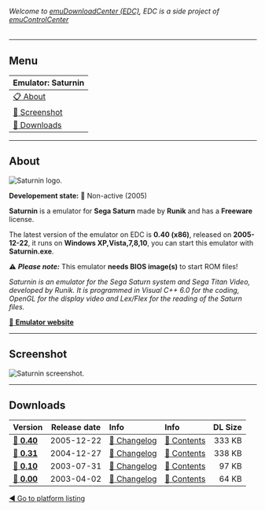 ###### Welcome to [emuDownloadCenter (EDC)](https://github.com/PhoenixInteractiveNL/emuDownloadCenter/wiki/), EDC is a side project of [emuControlCenter](https://github.com/PhoenixInteractiveNL/emuControlCenter/wiki/)
***
## Menu
| **Emulator: Saturnin** |
|:---------|
| [:clipboard: About](#about) |
| [:sunrise: Screenshot](#screenshot) |
| [:floppy_disk: Downloads](#downloads) |
***
## About
![](https://github.com/PhoenixInteractiveNL/emuDownloadCenter/wiki/images_emulator/saturnin_logo_200.jpg "Saturnin logo.")

**Developement state:** :red_circle: Non-active (2005)

**Saturnin** is a emulator for **Sega Saturn** made by **Runik** and has a **Freeware** license.

The latest version of the emulator on EDC is **0.40 (x86)**, released on **2005-12-22**, it runs on **Windows XP,Vista,7,8,10**, you can start this emulator with **Saturnin.exe**.

:warning: _**Please note:**_ This emulator **needs BIOS image(s)** to start ROM files!

_Saturnin is an emulator for the Sega Saturn system and Sega Titan Video, developed by Runik. It is programmed in Visual C++ 6.0 for the coding, OpenGL for the display video and Lex/Flex for the reading of the Saturn files._

[:link: **Emulator website**](http://saturnin.consollection.com/)
***
## Screenshot
![](https://raw.githubusercontent.com/PhoenixInteractiveNL/emuDownloadCenter/master/hooks/saturnin/emulator_screenshot_01.jpg "Saturnin screenshot.")
***
## Downloads
| Version  | Release date  | Info       | Info       | DL Size    |
|:---------|:-------------:|:-----------|:-----------|-----------:|
| [:floppy_disk: **0.40**](https://github.com/PhoenixInteractiveNL/edc-repo0005/raw/master/saturnin/0.40.7z) | 2005-12-22 | [:page_facing_up: Changelog](https://github.com/PhoenixInteractiveNL/edc-repo0005/blob/master/saturnin/0.40_changelog.txt) | [:mag_right: Contents](https://github.com/PhoenixInteractiveNL/edc-repo0005/blob/master/saturnin/0.40_contents.txt) | 333 KB |
| [:floppy_disk: **0.31**](https://github.com/PhoenixInteractiveNL/edc-repo0005/raw/master/saturnin/0.31.7z) | 2004-12-27 | [:page_facing_up: Changelog](https://github.com/PhoenixInteractiveNL/edc-repo0005/blob/master/saturnin/0.31_changelog.txt) | [:mag_right: Contents](https://github.com/PhoenixInteractiveNL/edc-repo0005/blob/master/saturnin/0.31_contents.txt) | 338 KB |
| [:floppy_disk: **0.10**](https://github.com/PhoenixInteractiveNL/edc-repo0005/raw/master/saturnin/0.10.7z) | 2003-07-31 | [:page_facing_up: Changelog](https://github.com/PhoenixInteractiveNL/edc-repo0005/blob/master/saturnin/0.10_changelog.txt) | [:mag_right: Contents](https://github.com/PhoenixInteractiveNL/edc-repo0005/blob/master/saturnin/0.10_contents.txt) | 97 KB |
| [:floppy_disk: **0.00**](https://github.com/PhoenixInteractiveNL/edc-repo0005/raw/master/saturnin/0.00.7z) | 2003-04-02 | [:page_facing_up: Changelog](https://github.com/PhoenixInteractiveNL/edc-repo0005/blob/master/saturnin/0.00_changelog.txt) | [:mag_right: Contents](https://github.com/PhoenixInteractiveNL/edc-repo0005/blob/master/saturnin/0.00_contents.txt) | 64 KB |

[:arrow_backward: Go to platform listing](https://github.com/PhoenixInteractiveNL/emuDownloadCenter/wiki/EDC-Platform-List)
